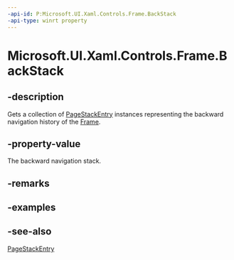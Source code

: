 ```yaml
---
-api-id: P:Microsoft.UI.Xaml.Controls.Frame.BackStack
-api-type: winrt property
---
```


<!-- Property syntax
public Windows.Foundation.Collections.IVector<Windows.UI.Xaml.Navigation.PageStackEntry> BackStack { get; }
-->

# Microsoft.UI.Xaml.Controls.Frame.BackStack

## -description
Gets a collection of [PageStackEntry](../microsoft.ui.xaml.navigation/pagestackentry.md) instances representing the backward navigation history of the [Frame](frame.md).

## -property-value
The backward navigation stack.

## -remarks

## -examples

## -see-also
[PageStackEntry](../microsoft.ui.xaml.navigation/pagestackentry.md)
